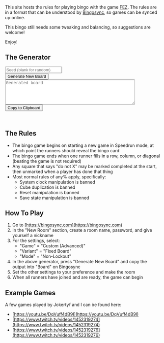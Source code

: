 This site hosts the rules for playing bingo with the game [FEZ](http://www.fezgame.com/). The rules are in a format that can be understood by [Bingosync](https://bingosync.com), so games can be synced up online.

This bingo still needs some tweaking and balancing, so suggestions are welcome!

Enjoy!

## The Generator

<div>
	<input id="seed-text" value="" placeholder="Seed (blank for random)"/>
</div>
<div>
	<input id="generate-button" type="button" value="Generate New Board"/>
</div>
<div>
	<textarea id="output-textarea" placeholder="Generated board" cols="50" rows="5"></textarea>
</div>
<input id="copy-button" type="button" value="Copy to Clipboard"/>
<p id="copied-text" style="visibility: hidden">Copied!</p>
<script src="srl_generator_v5.js"></script>
<script src="fez_bingolist_srlv5.js"></script>
<script>
	const seedText = document.getElementById("seed-text")
	const generateButton = document.getElementById("generate-button")
	const outputTextarea = document.getElementById("output-textarea")
	const copyButton = document.getElementById("copy-button")
	const copiedText = document.getElementById("copied-text")
	generateButton.onclick = function()
	{
		// Generate board
		let opts = {}
		if (seedText.value.length > 0)
		{
			let seed = parseInt(seedText.value)
			if (!isNaN(seed))
			{
				seed = seed % 2147483648
				seedText.value = seed
				opts.seed = seed
			}
			else
			{
				console.log(seedText.value, "or", seed, "is not valid seed, ignoring")
				seedText.value = ""
			}
		}
		let newBoard = bingoGeneratorSrlv5(bingoListSrlv5, opts)
		let json = []
		for (i = 0; i < 25; i++)
		{
			json[i] = {name: newBoard[i+1].name}
		}
		console.log(json)
		outputTextarea.value = JSON.stringify(json)
		copiedText.style.visibility = "hidden"
	}
	copyButton.onclick = function()
	{
		navigator.clipboard.writeText(outputTextarea.value)
		copiedText.style.visibility = "visible"
	}
</script>

## The Rules

* The bingo game begins on starting a new game in Speedrun mode, at which point the runners should reveal the bingo card
* The bingo game ends when one runner fills in a row, column, or diagonal (beating the game is not required)
* Any square that says "do not X" may be marked completed at the start, then unmarked when a player has done that thing
* Most normal rules of any% apply, specifically:
	* System clock manipulation is banned
	* Cube duplication is banned
	* Reset manipulation is banned
	* Save state manipulation is banned

## How To Play

1. Go to [https://bingosync.com](https://bingosync.com)
2. In the "New Room" section, create a room name, password, and give yourself a nickname
3. For the settings, select:
	* "Game" = "Custom (Advanced)"
	* "Variant" = "Fixed Board"
	* "Mode" = "Non-Lockout"
4. In the above generator, press "Generate New Board" and copy the output into "Board" on Bingosync
5. Set the other settings to your preference and make the room
6. When all runners have joined and are ready, the game can begin

## Example Games

A few games played by Jokertyf and I can be found here:

* [https://youtu.be/DqVuff4dB9I](https://youtu.be/DqVuff4dB9I)
* [https://www.twitch.tv/videos/1452319274](https://www.twitch.tv/videos/1452319274)
* [https://www.twitch.tv/videos/1452319276](https://www.twitch.tv/videos/1452319276)
